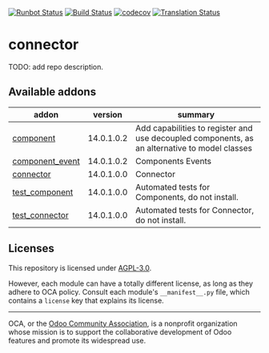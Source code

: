 [![Runbot Status](https://runbot.odoo-community.org/runbot/badge/flat/102/14.0.svg)](https://runbot.odoo-community.org/runbot/repo/github-com-oca-connector-102)
[![Build Status](https://travis-ci.com/OCA/connector.svg?branch=14.0)](https://travis-ci.com/OCA/connector)
[![codecov](https://codecov.io/gh/OCA/connector/branch/14.0/graph/badge.svg)](https://codecov.io/gh/OCA/connector)
[![Translation Status](https://translation.odoo-community.org/widgets/connector-14-0/-/svg-badge.svg)](https://translation.odoo-community.org/engage/connector-14-0/?utm_source=widget)

<!-- /!\ do not modify above this line -->

# connector

TODO: add repo description.

<!-- /!\ do not modify below this line -->

<!-- prettier-ignore-start -->

[//]: # (addons)

Available addons
----------------
addon | version | summary
--- | --- | ---
[component](component/) | 14.0.1.0.2 | Add capabilities to register and use decoupled components, as an alternative to model classes
[component_event](component_event/) | 14.0.1.0.2 | Components Events
[connector](connector/) | 14.0.1.0.0 | Connector
[test_component](test_component/) | 14.0.1.0.0 | Automated tests for Components, do not install.
[test_connector](test_connector/) | 14.0.1.0.0 | Automated tests for Connector, do not install.

[//]: # (end addons)

<!-- prettier-ignore-end -->

## Licenses

This repository is licensed under [AGPL-3.0](LICENSE).

However, each module can have a totally different license, as long as they adhere to OCA
policy. Consult each module's `__manifest__.py` file, which contains a `license` key
that explains its license.

----

OCA, or the [Odoo Community Association](http://odoo-community.org/), is a nonprofit
organization whose mission is to support the collaborative development of Odoo features
and promote its widespread use.
